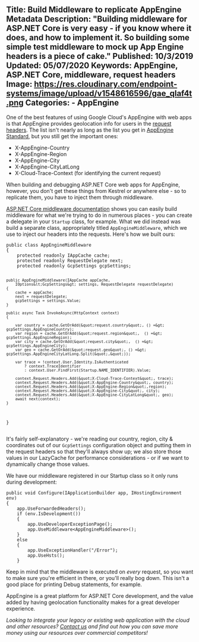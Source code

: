 Title: Build Middleware to replicate AppEngine Metadata
Description: "Building middleware for ASP.NET Core is very easy - if you know where it does, and how to implement it. So building some simple test middleware to mock up App Engine headers is a piece of cake."
Published: 10/3/2019
Updated: 05/07/2020
Keywords: AppEngine, ASP.NET Core, middleware, request headers
Image: https://res.cloudinary.com/endpoint-systems/image/upload/v1548616596/gae_qlaf4t.png
Categories: 
    - AppEngine
---

<p>One of the best features of using Google Cloud's AppEngine with web apps is that AppEngine provides geolocation info for users in the <a href="https://cloud.google.com/appengine/docs/flexible/dotnet/reference/request-headers">request headers</a>. The list isn't nearly as long as the list you get in <a href="https://cloud.google.com/appengine/docs/standard/go/reference/request-response-headers">AppEngine Standard</a>, but you still get the important ones:</p>
<ul>
<li>X-AppEngine-Country</li>
<li>X-AppEngine-Region</li>
<li>X-AppEngine-City</li>
<li>X-AppEngine-CityLatLong</li>
<li>X-Cloud-Trace-Context (for identifying the current request)</li>
</ul>
<p>When building and debugging ASP.NET Core web apps for AppEngine, however, you don't get these things from Kestrel or anywhere else - so to replicate them, you have to inject them through middleware.</p>
<p><a href="https://docs.microsoft.com/en-us/aspnet/core/fundamentals/middleware/?view=aspnetcore-3.0">ASP.NET Core middleware documentation</a> shows you can easily build middleware for what we're trying to do in numerous places - you can create a delegate in your <code>Startup</code> class, for example. What we did instead was build a separate class, appropriately titled <code>AppEngineMiddleware</code>, which we use to inject our headers into the requests. Here's how we built ours:</p>
<pre><code>public class AppEngineMiddleware
{
    protected readonly IAppCache cache;
    protected readonly RequestDelegate next;
    protected readonly GcpSettings gcpSettings;

    public AppEngineMiddleware(IAppCache appCache, 
        IOptions&lt;GcpSettings&gt; settings, RequestDelegate requestDelegate)
    {
        cache = appCache;
        next = requestDelegate;
        gcpSettings = settings.Value;
    }

    public async Task InvokeAsync(HttpContext context)
    {

        var country = cache.GetOrAdd(&quot;request.country&quot;, () =&gt; gcpSettings.AppEngineCountry);
        var region = cache.GetOrAdd(&quot;request.region&quot;,  () =&gt; gcpSettings.AppEngineRegion);
        var city = cache.GetOrAdd(&quot;request.city&quot;,  () =&gt; gcpSettings.AppEngineCity);
        var geo = cache.GetOrAdd(&quot;request.geo&quot;, () =&gt; gcpSettings.AppEngineCityLatLong.Split(&quot;,&quot;));

        var trace = !context.User.Identity.IsAuthenticated
            ? context.TraceIdentifier
            : context.User.FindFirst(Startup.NAME_IDENTIFIER).Value;

        context.Request.Headers.Add(&quot;X-Cloud-Trace-Context&quot;, trace);
        context.Request.Headers.Add(&quot;X-AppEngine-Country&quot;, country);
        context.Request.Headers.Add(&quot;X-AppEngine-Region&quot;,region);
        context.Request.Headers.Add(&quot;X-AppEngine-City&quot;, city);
        context.Request.Headers.Add(&quot;X-AppEngine-CityLatLong&quot;, geo);
        await next(context);
    }

}
</code></pre>
<p>It's fairly self-explanatory - we're reading our country, region, city &amp; coordinates out of our <code>GcpSettings</code> configuration object and putting them in the request headers so that they'll always show up; we also store those values in our LazyCache for performance considerations - or if we want to dynamically change those values.</p>
<p>We have our middleware registered in our Startup class so it only runs during development:</p>
<pre><code>public void Configure(IApplicationBuilder app, IHostingEnvironment env)
{
    app.UseForwardedHeaders();
    if (env.IsDevelopment())
    {
        app.UseDeveloperExceptionPage();
        app.UseMiddleware&lt;AppEngineMiddleware&gt;();
    }
    else
    {
        app.UseExceptionHandler(&quot;/Error&quot;);
        app.UseHsts();
    }
</code></pre>
<p>Keep in mind that the middleware is executed on <em>every</em> request, so you want to make sure you're efficient in there, or you'll really bog down. This isn't a good place for printing Debug statements, for example.</p>
<p>AppEngine is a great platform for ASP.NET Core development, and the value added by having geolocation functionality makes for a great developer experience.</p>
<p><em>Looking to integrate your legacy or existing web application with the cloud and other resources? <a href="/contact">Contact us</a> and find out how you can save more money using our resources over commercial competitors!</em></p>
